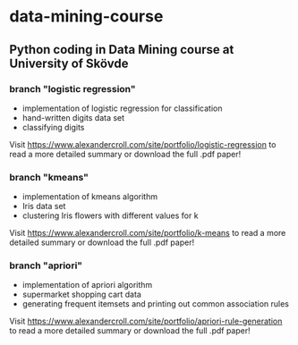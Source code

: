 # data-mining-course

## Python coding in Data Mining course at University of Skövde

### branch "logistic regression"

- implementation of logistic regression for classification
- hand-written digits data set
- classifying digits

Visit https://www.alexandercroll.com/site/portfolio/logistic-regression to read a more detailed summary or download the full .pdf paper!



### branch "kmeans"

- implementation of kmeans algorithm
- Iris data set
- clustering Iris flowers with different values for k

Visit https://www.alexandercroll.com/site/portfolio/k-means to read a more detailed summary or download the full .pdf paper!



### branch "apriori"

- implementation of apriori algorithm
- supermarket shopping cart data
- generating frequent itemsets and printing out common association rules

Visit https://www.alexandercroll.com/site/portfolio/apriori-rule-generation to read a more detailed summary or download the full .pdf paper!

